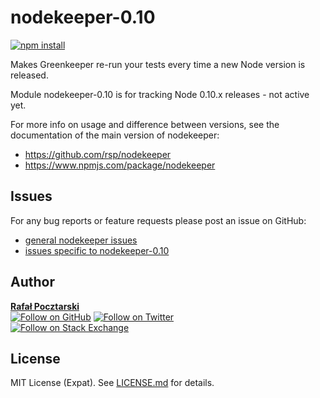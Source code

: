 # nodekeeper-0.10

[![npm install][install-img]][npm-url]

[npm-url]: https://www.npmjs.com/package/nodekeeper-0.10
[github-url]: https://github.com/rsp/nodekeeper-0.10
[readme-url]: https://github.com/rsp/nodekeeper-0.10#readme
[issues-main-url]: https://github.com/rsp/nodekeeper/issues
[issues-ver-url]: https://github.com/rsp/nodekeeper-0.10/issues
[license-url]: https://github.com/rsp/nodekeeper-0.10/blob/master/LICENSE.md
[travis-url]: https://travis-ci.org/rsp/nodekeeper-0.10
[travis-img]: https://travis-ci.org/rsp/nodekeeper-0.10.svg?branch=master
[snyk-url]: https://snyk.io/test/github/rsp/nodekeeper-0.10
[snyk-img]: https://snyk.io/test/github/rsp/nodekeeper-0.10/badge.svg
[david-url]: https://david-dm.org/rsp/nodekeeper-0.10
[david-img]: https://david-dm.org/rsp/nodekeeper-0.10/status.svg
[install-img]: https://nodei.co/npm/nodekeeper-0.10.png?compact=true
[downloads-img]: https://img.shields.io/npm/dt/nodekeeper-0.10.svg
[license-img]: https://img.shields.io/npm/l/nodekeeper-0.10.svg
[stats-url]: http://npm-stat.com/charts.html?package=nodekeeper-0.10
[github-follow-url]: https://github.com/rsp
[github-follow-img]: https://img.shields.io/github/followers/rsp.svg?style=social&label=Follow
[twitter-follow-url]: https://twitter.com/intent/follow?screen_name=pocztarski
[twitter-follow-img]: https://img.shields.io/twitter/follow/pocztarski.svg?style=social&label=Follow
[stackoverflow-url]: https://stackoverflow.com/users/613198/rsp
[stackexchange-url]: https://stackexchange.com/users/303952/rsp
[stackexchange-img]: https://stackexchange.com/users/flair/303952.png

Makes Greenkeeper re-run your tests every time a new Node version is released.

Module nodekeeper-0.10 is for tracking Node 0.10.x releases - not active yet.

For more info on usage and difference between versions,
see the documentation of the main version of nodekeeper:

* https://github.com/rsp/nodekeeper
* https://www.npmjs.com/package/nodekeeper

Issues
------
For any bug reports or feature requests
please post an issue on GitHub:

* [general nodekeeper issues][issues-main-url]
* [issues specific to nodekeeper-0.10][issues-ver-url]

Author
------
[**Rafał Pocztarski**](https://pocztarski.com/)
<br/>
[![Follow on GitHub][github-follow-img]][github-follow-url]
[![Follow on Twitter][twitter-follow-img]][twitter-follow-url]
<br/>
[![Follow on Stack Exchange][stackexchange-img]][stackoverflow-url]

License
-------
MIT License (Expat). See [LICENSE.md](LICENSE.md) for details.
